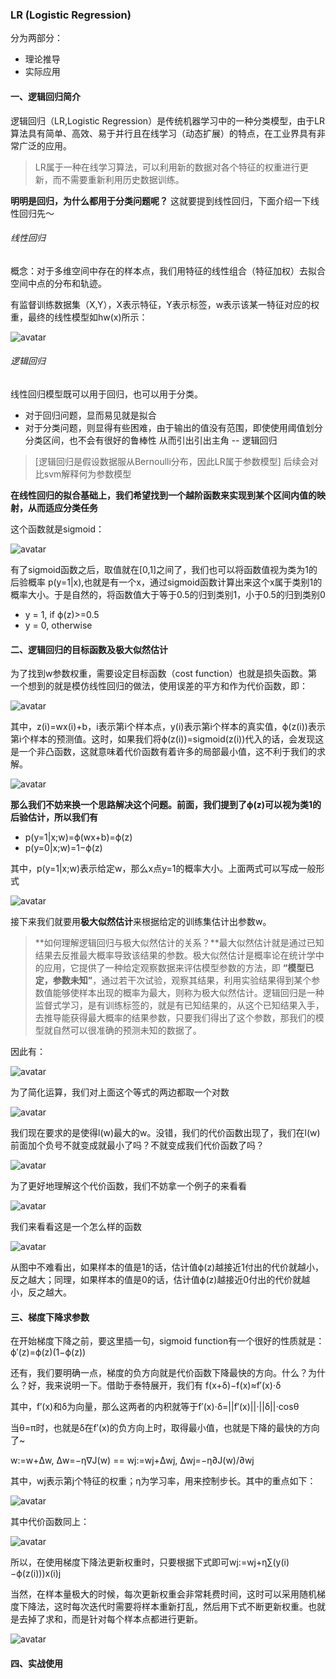 ### LR (Logistic Regression)
分为两部分：
- 理论推导
- 实际应用

#### 一、逻辑回归简介
逻辑回归（LR,Logistic Regression）是传统机器学习中的一种分类模型，由于LR算法具有简单、高效、易于并行且在线学习（动态扩展）的特点，在工业界具有非常广泛的应用。
>LR属于一种在线学习算法，可以利用新的数据对各个特征的权重进行更新，而不需要重新利用历史数据训练。

**明明是回归，为什么都用于分类问题呢？**
这就要提到线性回归，下面介绍一下线性回归先～
###### 线性回归
概念：对于多维空间中存在的样本点，我们用特征的线性组合（特征加权）去拟合空间中点的分布和轨迹。

有监督训练数据集（X,Y），X表示特征，Y表示标签，w表示该某一特征对应的权重，最终的线性模型如hw(x)所示：

![avatar](https://github.com/coderGray1296/code/blob/master/%E6%9C%BA%E5%99%A8%E5%AD%A6%E4%B9%A0%E5%A4%8D%E4%B9%A0/pictures/lr_1.png)

###### 逻辑回归
线性回归模型既可以用于回归，也可以用于分类。
- 对于回归问题，显而易见就是拟合
- 对于分类问题，则显得有些困难，由于输出的值没有范围，即使使用阈值划分分类区间，也不会有很好的鲁棒性
从而引出引出主角 -- 逻辑回归

>[逻辑回归是假设数据服从Bernoulli分布，因此LR属于参数模型] 后续会对比svm解释何为参数模型

**在线性回归的拟合基础上，我们希望找到一个越阶函数来实现到某个区间内值的映射，从而适应分类任务**

这个函数就是sigmoid：

![avatar](https://github.com/coderGray1296/code/blob/master/%E6%9C%BA%E5%99%A8%E5%AD%A6%E4%B9%A0%E5%A4%8D%E4%B9%A0/pictures/lr_2.png)

有了sigmoid函数之后，取值就在[0,1]之间了，我们也可以将函数值视为类为1的后验概率 p(y=1|x),也就是有一个x，通过sigmoid函数计算出来这个x属于类别1的概率大小。于是自然的，将函数值大于等于0.5的归到类别1，小于0.5的归到类别0
- y = 1, if ϕ(z)>=0.5
- y = 0, otherwise

#### 二、逻辑回归的目标函数及极大似然估计
为了找到w参数权重，需要设定目标函数（cost function）也就是损失函数。第一个想到的就是模仿线性回归的做法，使用误差的平方和作为代价函数，即：

![avatar](https://github.com/coderGray1296/code/blob/master/%E6%9C%BA%E5%99%A8%E5%AD%A6%E4%B9%A0%E5%A4%8D%E4%B9%A0/pictures/lr_3.png)

其中，z(i)=wx(i)+b，i表示第i个样本点，y(i)表示第i个样本的真实值，ϕ(z(i))表示第i个样本的预测值。这时，如果我们将ϕ(z(i))=sigmoid(z(i))代入的话，会发现这是一个非凸函数，这就意味着代价函数有着许多的局部最小值，这不利于我们的求解。

![avatar](https://github.com/coderGray1296/code/blob/master/%E6%9C%BA%E5%99%A8%E5%AD%A6%E4%B9%A0%E5%A4%8D%E4%B9%A0/pictures/lr_4.png)

**那么我们不妨来换一个思路解决这个问题。前面，我们提到了ϕ(z)可以视为类1的后验估计，所以我们有**

- p(y=1|x;w)=ϕ(wx+b)=ϕ(z)
- p(y=0|x;w)=1−ϕ(z)

其中，p(y=1|x;w)表示给定w，那么x点y=1的概率大小。上面两式可以写成一般形式

![avatar](https://github.com/coderGray1296/code/blob/master/%E6%9C%BA%E5%99%A8%E5%AD%A6%E4%B9%A0%E5%A4%8D%E4%B9%A0/pictures/lr_5.png)

接下来我们就要用**极大似然估计**来根据给定的训练集估计出参数w。
>**如何理解逻辑回归与极大似然估计的关系？**最大似然估计就是通过已知结果去反推最大概率导致该结果的参数。极大似然估计是概率论在统计学中的应用，它提供了一种给定观察数据来评估模型参数的方法，即 **“模型已定，参数未知”**，通过若干次试验，观察其结果，利用实验结果得到某个参数值能够使样本出现的概率为最大，则称为极大似然估计。逻辑回归是一种监督式学习，是有训练标签的，就是有已知结果的，从这个已知结果入手，去推导能获得最大概率的结果参数，只要我们得出了这个参数，那我们的模型就自然可以很准确的预测未知的数据了。

因此有：

![avatar](https://github.com/coderGray1296/code/blob/master/%E6%9C%BA%E5%99%A8%E5%AD%A6%E4%B9%A0%E5%A4%8D%E4%B9%A0/pictures/lr_6.png)

为了简化运算，我们对上面这个等式的两边都取一个对数

![avatar](https://github.com/coderGray1296/code/blob/master/%E6%9C%BA%E5%99%A8%E5%AD%A6%E4%B9%A0%E5%A4%8D%E4%B9%A0/pictures/lr_7.png)

我们现在要求的是使得l(w)最大的w。没错，我们的代价函数出现了，我们在l(w)前面加个负号不就变成就最小了吗？不就变成我们代价函数了吗？

![avatar](https://github.com/coderGray1296/code/blob/master/%E6%9C%BA%E5%99%A8%E5%AD%A6%E4%B9%A0%E5%A4%8D%E4%B9%A0/pictures/lr_8.png)

为了更好地理解这个代价函数，我们不妨拿一个例子的来看看

![avatar](https://github.com/coderGray1296/code/blob/master/%E6%9C%BA%E5%99%A8%E5%AD%A6%E4%B9%A0%E5%A4%8D%E4%B9%A0/pictures/lr_9.png)

我们来看看这是一个怎么样的函数

![avatar](https://github.com/coderGray1296/code/blob/master/%E6%9C%BA%E5%99%A8%E5%AD%A6%E4%B9%A0%E5%A4%8D%E4%B9%A0/pictures/lr_10.png)

从图中不难看出，如果样本的值是1的话，估计值ϕ(z)越接近1付出的代价就越小，反之越大；同理，如果样本的值是0的话，估计值ϕ(z)越接近0付出的代价就越小，反之越大。

#### 三、梯度下降求参数
在开始梯度下降之前，要这里插一句，sigmoid function有一个很好的性质就是：
ϕ′(z)=ϕ(z)(1−ϕ(z))

还有，我们要明确一点，梯度的负方向就是代价函数下降最快的方向。什么？为什么？好，我来说明一下。借助于泰特展开，我们有
f(x+δ)−f(x)≈f′(x)⋅δ

其中，f′(x)和δ为向量，那么这两者的内积就等于f′(x)⋅δ=||f′(x)||⋅||δ||⋅cosθ

当θ=π时，也就是δ在f′(x)的负方向上时，取得最小值，也就是下降的最快的方向了~

w:=w+Δw, Δw=−η∇J(w) == wj:=wj+Δwj, Δwj=−η∂J(w)/∂wj

其中，wj表示第j个特征的权重；η为学习率，用来控制步长。其中的重点如下：

![avatar](https://github.com/coderGray1296/code/blob/master/%E6%9C%BA%E5%99%A8%E5%AD%A6%E4%B9%A0%E5%A4%8D%E4%B9%A0/pictures/lr_11.png)

其中代价函数同上：

![avatar](https://github.com/coderGray1296/code/blob/master/%E6%9C%BA%E5%99%A8%E5%AD%A6%E4%B9%A0%E5%A4%8D%E4%B9%A0/pictures/lr_8.png)

所以，在使用梯度下降法更新权重时，只要根据下式即可wj:=wj+η∑(y(i)−ϕ(z(i)))x(i)j

当然，在样本量极大的时候，每次更新权重会非常耗费时间，这时可以采用随机梯度下降法，这时每次迭代时需要将样本重新打乱，然后用下式不断更新权重。也就是去掉了求和，而是针对每个样本点都进行更新。

![avatar](https://github.com/coderGray1296/code/blob/master/%E6%9C%BA%E5%99%A8%E5%AD%A6%E4%B9%A0%E5%A4%8D%E4%B9%A0/pictures/lr_12.png)

#### 四、实战使用

